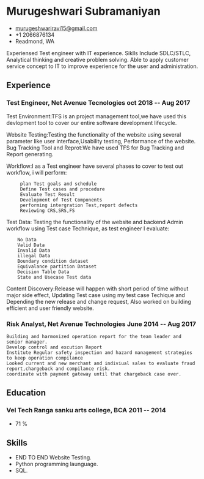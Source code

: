 <!-- The (first) h1 will be used as the <title> of the HTML page -->
# Murugeshwari Subramaniyan

<!-- The unordered list immediately after the h1 will be formatted on a single
line. It is intended to be used for contact details -->
- <murugeshwariravi15@gmail.com>
- +1 2066876134
- Readmond, WA

<!-- The paragraph after the h1 and ul and before the first h2 is optional. It
is intended to be used for a short summary. -->
Experiensed Test engineer with IT experience. Siklls Include SDLC/STLC, Analytical thinking and creative problem solving. Able
to apply customer service concept to IT to improve experience for the user and  administration.

## Experience

<!-- You have to wrap the "left" and "right" half of these headings in spans by
hand -->
### <span>Test Engineer, Net Avenue Tecnologies</span> <span>oct 2018 -- Aug 2017</span>
Test Environment:TFS is an project management tool,we have used this devlopment tool to cover our entire software development lifecycle.

Website Testing:Testing the functionality of the website using several parameter like user interface,Usability testing, Performance of the website.
Bug Tracking Tool and Reprot:We have used TFS for Bug Tracking and Report generating.

Workflow:I as a Test engineer have several phases to cover to test out workflow, i will perform:

         plan Test goals and schedule
         Define Test cases and procedure
         Evaluate Test Result
         Development of Test Components
         performing intergration Test,report defects
         Reviewing CRS,SRS,FS
         
Test Data: Testing the functionality of the website and backend Admin workflow using Test case Technique, as test engineer I evaluate:

        No Data
        Valid Data
        Invalid Data
        illegal Data
        Boundary condition dataset
        Equivalance partition Dataset
        Decision Table Data
        State and Usecase Test data
        
Content Discovery:Release will happen with short period of time without major side effect, Updating Test case using my test case Techique and
                  Depending the new release and change request, Also worked on building efficient and user friendly website.

### <span>Risk Analyst, Net Avenue Technologies</span> <span>June 2014 -- Aug 2017</span>
    
    Building and harmonized operation report for the team leader and senior manager.
    Develop control and excution Report
    Institute Regular safety inspection and hazard management strategies to keep operation compilance
    Looked current and new merchant and indiviual sales to evaluate fraud report,chargeback and compilance risk.
    coordinate with payment gateway until that chargeback case over.
   
##

## Education

### <span>Vel Tech Ranga sanku arts college, BCA</span> <span>2011 -- 2014</span>

  - 71 %

## Skills

 - END TO END Website Testing.
 - Python programming launguage.
 - SQL.
